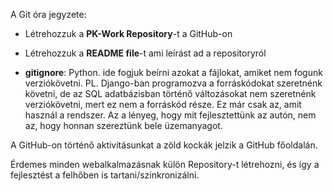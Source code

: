 
A Git óra jegyzete:
- Létrehozzuk a **PK-Work Repository**-t a GitHub-on
  
- Létrehozzuk a **README file**-t ami leírást ad a repositoryról
- **gitignore**: Python. ide fogjuk beírni azokat a fájlokat, amiket nem fogunk verziókövetni. PL. Django-ban programozva a forráskódokat szeretnénk követni, de az SQL adatbázisban történő változásokat nem szeretnénk verziókövetni, mert ez nem a forráskód része. Ez már csak az, amit használ a rendszer. Az a lényeg, hogy mit fejlesztettünk az autón, nem az, hogy honnan szereztünk bele üzemanyagot.

A GitHub-on történő aktivitásunkat a zöld kockák jelzik a GitHub főoldalán.

Érdemes minden webalkalmazásnak külön Repository-t létrehozni, és így a fejlesztést a felhőben is tartani/szinkronizálni.

